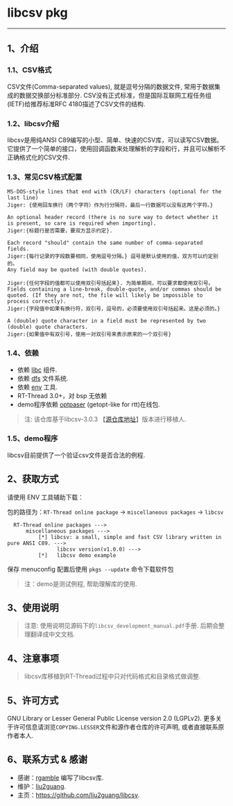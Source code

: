 # libcsv pkg #
---

## 1、介绍

### 1.1、CSV格式
CSV文件(Comma-separated values), 就是逗号分隔的数据文件, 常用于数据集成的数据交换部分标准部分. CSV没有正式标准，但是国际互联网工程任务组(IETF)给推荐标准RFC 4180描述了CSV文件的结构. 

### 1.2、libcsv介绍
libcsv是用纯ANSI C89编写的小型、简单、快速的CSV库，可以读写CSV数据。它提供了一个简单的接口，使用回调函数来处理解析的字段和行，并且可以解析不正确格式化的CSV文件. 

### 1.3、常见CSV格式配置

~~~
MS-DOS-style lines that end with (CR/LF) characters (optional for the last line)
Jiger: {使用回车换行（两个字符）作为行分隔符，最后一行数据可以没有这两个字符。}

An optional header record (there is no sure way to detect whether it is present, so care is required when importing).
Jiger:{标题行是否需要，要双方显示约定}.

Each record "should" contain the same number of comma-separated fields.
Jiger:{每行记录的字段数要相同，使用逗号分隔。} 逗号是默认使用的值，双方可以约定别的。
Any field may be quoted (with double quotes).

Jiger:{任何字段的值都可以使用双引号括起来}. 为简单期间，可以要求都使用双引号。
Fields containing a line-break, double-quote, and/or commas should be quoted. (If they are not, the file will likely be impossible to process correctly).
Jiger:{字段值中如果有换行符，双引号，逗号的，必须要使用双引号括起来。这是必须的。}

A (double) quote character in a field must be represented by two (double) quote characters.
Jiger:{如果值中有双引号，使用一对双引号来表示原来的一个双引号}
~~~

### 1.4、依赖

- 依赖 [libc](https://github.com/RT-Thread/rt-thread/tree/master/components/libc) 组件. 
- 依赖 [dfs](https://www.rt-thread.org/document/site/rtthread-development-guide/rtthread-manual-doc/zh/1chapters/12-chapter_filesystem/) 文件系统. 
- 依赖 [env](https://www.rt-thread.org/document/site/rtthread-development-guide/rtthread-tool-manual/env/env-user-manual/) 工具. 
- RT-Thread 3.0+，对 bsp 无依赖
- demo程序依赖 [optpaser](https://github.com/liu2guang/optparse) (getopt-like for rtt)在线包. 

> 注: 该仓库基于libcsv-3.0.3 【[源仓库地址](https://sourceforge.net/projects/libcsv/ "点击跳转")】版本进行移植人. 

### 1.5、demo程序
libcsv目前提供了一个验证csv文件是否合法的例程. 

## 2、获取方式

请使用 ENV 工具辅助下载：

包的路径为：`RT-Thread online package` -> `miscellaneous packages` -> `libcsv`

```
  RT-Thread online packages --->
      miscellaneous packages --->
          [*] libcsv: a small, simple and fast CSV library written in pure ANSI C89. ---> 
                libcsv version(v1.0.0) ---> 
          [*]   libcsv demo example
```
保存 menuconfig 配置后使用 `pkgs --update` 命令下载软件包

> 注：demo是测试例程, 帮助理解库的使用. 

## 3、使用说明 

> 注意: 使用说明见源码下的`libcsv_development_manual.pdf`手册. 后期会整理翻译成中文文档. 

## 4、注意事项

> libcsv库移植到RT-Thread过程中只对代码格式和目录格式做调整.

## 5、许可方式

GNU Library or Lesser General Public License version 2.0 (LGPLv2). 
更多关于许可信息请浏览`COPYING.LESSER`文件和源作者仓库的许可声明, 或者直接联系原作者本人. 

## 6、联系方式 & 感谢
* 感谢：[rgamble](https://sourceforge.net/u/rgamble/profile/) 编写了libcsv库. 
* 维护：[liu2guang](https://github.com/liu2guang).
* 主页：https://github.com/liu2guang/libcsv. 
